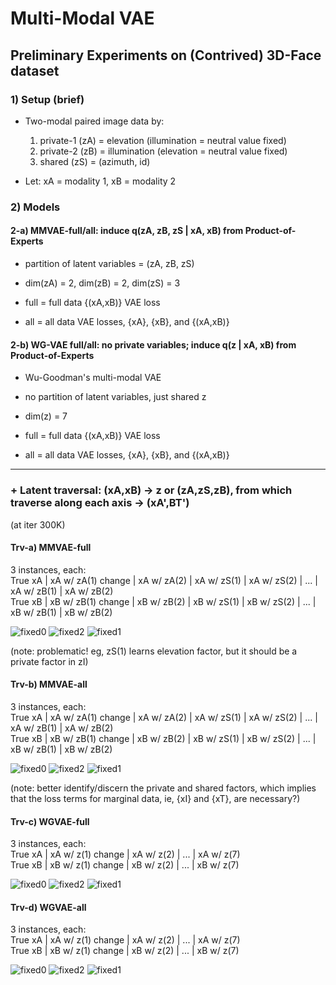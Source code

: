 # Multi-Modal VAE 

## Preliminary Experiments on (Contrived) 3D-Face dataset


### 1) Setup (brief)

- Two-modal paired image data by: <br />
  1) private-1 (zA) = elevation (illumination = neutral value fixed) <br />
  2) private-2 (zB) = illumination (elevation = neutral value fixed)  <br />
  3) shared (zS) = (azimuth, id) <br />
  
- Let: xA = modality 1, xB = modality 2 <br />


### 2) Models

#### 2-a) MMVAE-full/all: induce q(zA, zB, zS | xA, xB) from Product-of-Experts

- partition of latent variables = (zA, zB, zS) <br />
- dim(zA) = 2, dim(zB) = 2, dim(zS) = 3 <br />

- full = full data {(xA,xB)} VAE loss <br />
- all = all data VAE losses, {xA}, {xB}, and {(xA,xB)} <br />

#### 2-b) WG-VAE full/all: no private variables; induce q(z | xA, xB) from Product-of-Experts

- Wu-Goodman's multi-modal VAE
- no partition of latent variables, just shared z <br />
- dim(z) = 7 <br />

- full = full data {(xA,xB)} VAE loss <br />
- all = all data VAE losses, {xA}, {xB}, and {(xA,xB)} <br />

---

### + Latent traversal: (xA,xB) -> z or (zA,zS,zB), from which traverse along each axis -> (xA',BT')

(at iter 300K) <br />

#### Trv-a) MMVAE-full

3 instances, each: <br />
True xA | xA w/ zA(1) change |  xA w/ zA(2) | xA w/ zS(1) | xA w/ zS(2) | ... | xA w/ zB(1) | xA w/ zB(2) <br />
True xB | xB w/ zB(1) change |  xB w/ zB(2) | xB w/ zS(1) | xB w/ zS(2) | ... | xB w/ zB(1) | xB w/ zB(2) <br />

![fixed0](https://user-images.githubusercontent.com/44901665/56276690-e6b19900-60fa-11e9-97c1-6aa44f5cb40f.gif)
![fixed2](https://user-images.githubusercontent.com/44901665/56276691-e74a2f80-60fa-11e9-8fb4-670b355d874f.gif)
![fixed1](https://user-images.githubusercontent.com/44901665/56276692-e74a2f80-60fa-11e9-8116-755016c05e18.gif)

(note: problematic! eg, zS(1) learns elevation factor, but it should be a private factor in zI)<br />

#### Trv-b) MMVAE-all

3 instances, each: <br />
True xA | xA w/ zA(1) change |  xA w/ zA(2) | xA w/ zS(1) | xA w/ zS(2) | ... | xA w/ zB(1) | xA w/ zB(2) <br />
True xB | xB w/ zB(1) change |  xB w/ zB(2) | xB w/ zS(1) | xB w/ zS(2) | ... | xB w/ zB(1) | xB w/ zB(2) <br />

![fixed0](https://user-images.githubusercontent.com/44901665/56276779-0d6fcf80-60fb-11e9-9a5b-7acfedbc9054.gif)
![fixed2](https://user-images.githubusercontent.com/44901665/56276780-0d6fcf80-60fb-11e9-9333-efa028e6e3d2.gif)
![fixed1](https://user-images.githubusercontent.com/44901665/56276783-0e086600-60fb-11e9-9446-5a52117bc91b.gif)

(note: better identify/discern the private and shared factors, which implies that the loss terms for marginal data, ie, {xI} and {xT}, are necessary?)<br />

#### Trv-c) WGVAE-full

3 instances, each: <br />
True xA | xA w/ z(1) change |  xA w/ z(2) | ... | xA w/ z(7) <br />
True xB | xB w/ z(1) change |  xB w/ z(2) | ... | xB w/ z(7) <br />

![fixed0](https://user-images.githubusercontent.com/44901665/56276923-57f14c00-60fb-11e9-9120-fcd54e96f6c9.gif)
![fixed2](https://user-images.githubusercontent.com/44901665/56276924-5889e280-60fb-11e9-9b36-4df3dcf504ad.gif)
![fixed1](https://user-images.githubusercontent.com/44901665/56276926-5889e280-60fb-11e9-899f-8078c8283bbf.gif)

#### Trv-d) WGVAE-all

3 instances, each: <br />
True xA | xA w/ z(1) change |  xA w/ z(2) | ... | xA w/ z(7) <br />
True xB | xB w/ z(1) change |  xB w/ z(2) | ... | xB w/ z(7) <br />

![fixed0](https://user-images.githubusercontent.com/44901665/56276992-6fc8d000-60fb-11e9-8afc-d39acd15dab2.gif)
![fixed2](https://user-images.githubusercontent.com/44901665/56276994-70616680-60fb-11e9-92bc-84f1d30169a0.gif)
![fixed1](https://user-images.githubusercontent.com/44901665/56276995-70616680-60fb-11e9-92e9-8a01951e34f3.gif)

